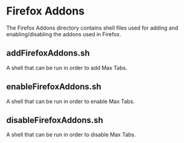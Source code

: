 # Firefox Addons

The Firefox Addons directory contains shell files used for adding and enabling/disabling the addons used in Firefox.

## addFirefoxAddons.sh

A shell that can be run in order to add Max Tabs.

## enableFirefoxAddons.sh

A shell that can be run in order to enable Max Tabs.

## disableFirefoxAddons.sh

A shell that can be run in order to disable Max Tabs.
